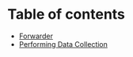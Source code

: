 # Table of contents

* [Forwarder](README.md)
* [Performing Data Collection](performing-data-collection.md)
